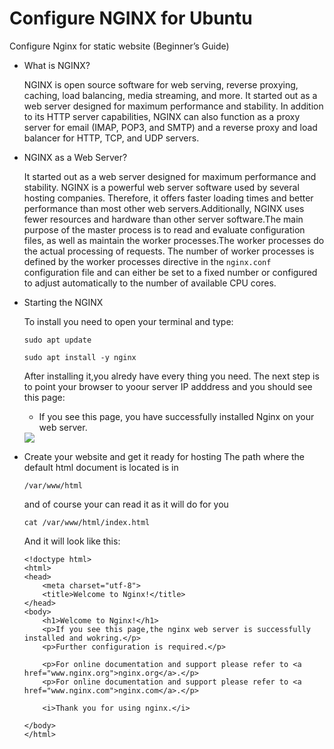 # Configure NGINX for Ubuntu

Configure Nginx for static website (Beginner’s Guide)

* What is NGINX?
  
    NGINX is open source software for web serving, reverse proxying, caching, load balancing, media streaming, and more. It started out as a web server designed for maximum performance and stability. In addition to its HTTP server capabilities, NGINX can also function as a proxy server for email (IMAP, POP3, and SMTP) and a reverse proxy and load balancer for HTTP, TCP, and UDP servers.

* NGINX as a Web Server?

  It started out as a web server designed for maximum performance and stability. NGINX is a powerful web server software used by several hosting companies. Therefore, it offers faster loading times and better performance than most other web servers.Additionally, NGINX uses fewer resources and hardware than other server software.The main purpose of the master process is to read and evaluate configuration files, as well as maintain the worker processes.The worker processes do the actual processing of requests. The number of worker processes is defined by the worker processes directive in the <code>nginx.conf</code> configuration file and can either be set to a fixed number or configured to adjust automatically to the number of available CPU cores.

* Starting the NGINX
  
  To install you need to open your terminal and type:
  
    <code>sudo apt update</code>

    <code>sudo apt install -y nginx</code>

  After installing it,you alredy have every thing you need. The next step is to point your browser to yoour server IP adddress and you should see this page:

  * If you see this page, you have successfully installed Nginx on your web server.

  <picutre>
    <img src="https://ubuntucommunity.s3.dualstack.us-east-2.amazonaws.com/original/2X/7/7504d83a9fe8c09d861b2f7c49e144ac773f0c0d.png">
  </picutre>

* Create your website and get it ready for hosting
  The path where the default html document is located is in

  <code>/var/www/html</code>

  and of course your can read it as it will do for you

  <code>cat /var/www/html/index.html</code>

  And it will look like this:

      <!doctype html>
      <html>
      <head>
          <meta charset="utf-8">
          <title>Welcome to Nginx!</title>
      </head>
      <body>
          <h1>Welcome to Nginx!</h1>
          <p>If you see this page,the nginx web server is successfully installed and wokring.</p>
          <p>Further configuration is required.</p>

          <p>For online documentation and support please refer to <a href="www.nginx.org">nginx.org</a>.</p>
          <p>For online documentation and support please refer to <a href="www.nginx.com">nginx.com</a>.</p>
  
          <i>Thank you for using nginx.</i>
  
      </body>
      </html>
  
